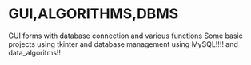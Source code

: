 # GUI,ALGORITHMS,DBMS
GUI forms with database connection and various functions 
Some basic projects using tkinter and database management using MySQL!!!!
and data_algoritms!!
